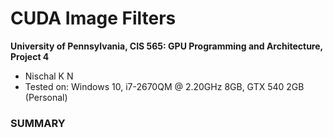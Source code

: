 CUDA Image Filters
==================

**University of Pennsylvania, CIS 565: GPU Programming and Architecture, Project 4**

* Nischal K N
* Tested on: Windows 10, i7-2670QM @ 2.20GHz 8GB, GTX 540 2GB (Personal)

### SUMMARY
